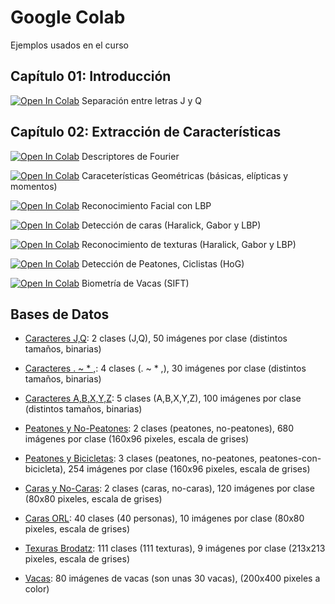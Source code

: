 # Google Colab

Ejemplos usados en el curso

## Capítulo 01: Introducción

[![Open In Colab](https://colab.research.google.com/assets/colab-badge.svg)](https://colab.research.google.com/drive/1j_2nbm3JEF0Ywta8Gig_-3cLBx5lUeT2?usp=sharing) 
Separación entre letras J y Q 


## Capítulo 02: Extracción de Características

[![Open In Colab](https://colab.research.google.com/assets/colab-badge.svg)](https://colab.research.google.com/drive/1hq7EZDMBCyQm0jKgm9tWAcdHljR38bG_?usp=sharing) 
Descriptores de Fourier 

[![Open In Colab](https://colab.research.google.com/assets/colab-badge.svg)](https://colab.research.google.com/drive/1ZVWzvrgfe56kP4tcsPFYW4Qd0asoMCOU?usp=sharing) 
Caraceterísticas Geométricas (básicas, elípticas y momentos)

[![Open In Colab](https://colab.research.google.com/assets/colab-badge.svg)](https://colab.research.google.com/drive/1yw-3uoLIi2_IoI-TWIpYSOz7VTSxSBkC?usp=sharing) 
Reconocimiento Facial con LBP

[![Open In Colab](https://colab.research.google.com/assets/colab-badge.svg)](https://colab.research.google.com/drive/19MK2LAzUHpcqX2ZPIjVVrq9ivVMO6Cpl?usp=sharing) 
Detección de caras (Haralick, Gabor y LBP) 

[![Open In Colab](https://colab.research.google.com/assets/colab-badge.svg)](https://colab.research.google.com/drive/1i8Wn5KlNGPKcKKEtyjBiHoOChx7aF-rS?usp=sharing) 
Reconocimiento de texturas (Haralick, Gabor y LBP)

[![Open In Colab](https://colab.research.google.com/assets/colab-badge.svg)](https://colab.research.google.com/drive/1mKeW9si4TbgzeUtEn-d4t3rWL3sTrRBJ?usp=sharing) 
Detección de Peatones, Ciclistas (HoG)

[![Open In Colab](https://colab.research.google.com/assets/colab-badge.svg)](https://colab.research.google.com/drive/1BZS9v6hCeIk2_wO5FRrkE0Mq_xI6LNXm?usp=sharing) 
Biometría de Vacas (SIFT)


## Bases de Datos

* [Caracteres J,Q](https://www.dropbox.com/s/0xtuulag67h2gp2/example.zip?dl=0): 2 clases (J,Q), 50 imágenes por clase (distintos tamaños, binarias)

* [Caracteres . ~ * ,](https://www.dropbox.com/s/9erii15990yacmz/chars.zip?dl=0): 4 clases (. ~ * ,), 30 imágenes por clase (distintos tamaños, binarias)

* [Caracteres A,B,X,Y,Z](https://www.dropbox.com/s/koye6ip2y06b51o/ABXYZ.zip?dl=0): 5 clases (A,B,X,Y,Z), 100 imágenes por clase (distintos tamaños, binarias)

* [Peatones y No-Peatones](https://www.dropbox.com/s/zh2en25w9q3jaih/persons.zip?dl=0): 2 clases (peatones, no-peatones), 680 imágenes por clase (160x96 pixeles, escala de grises)

* [Peatones y Bicicletas](https://www.dropbox.com/s/8414rxqvk608c4t/bikes.zip?dl=0): 3 clases (peatones, no-peatones, peatones-con-bicicleta), 254 imágenes por clase (160x96 pixeles, escala de grises)

* [Caras y No-Caras](https://www.dropbox.com/s/bc96ooptx01pydl/facedetection.zip?dl=0): 2 clases (caras, no-caras), 120 imágenes por clase (80x80 pixeles, escala de grises)

* [Caras ORL](https://www.dropbox.com/s/utna2z7oqqn6jz2/ORL.zip?dl=0): 40 clases (40 personas), 10 imágenes por clase (80x80 pixeles, escala de grises)

* [Texuras Brodatz](https://www.dropbox.com/s/pami9abpbfoyfsm/textures.zip?dl=0): 111 clases (111 texturas), 9 imágenes por clase (213x213 pixeles, escala de grises)

* [Vacas](https://www.dropbox.com/s/llw8sy4llylhg2q/cows.zip?dl=0): 80 imágenes de vacas (son unas 30 vacas), (200x400 pixeles a color)

